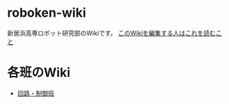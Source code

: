 # roboken-wiki
新居浜高専ロボット研究部のWikiです。
[このWikiを編集する人はこれを読むこと](./docs/notes-on-writing-wiki.md)

# 各班のWiki
- [回路・制御班](./docs/circuit-and-control-team/home.md)
